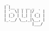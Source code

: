 ```
 _
| |__ _ _ __ _
| '_ \| | | |/ _` |
| |_) | |_| | (_| |
|_.__/ \__,_|\__, |
             |___/              
```             

